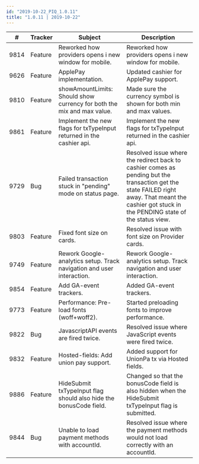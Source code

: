 ```yaml
--- 
id: "2019-10-22_PIQ_1.0.11"
title: "1.0.11 | 2019-10-22"
--- 
```



| #    | Tracker | Subject                                                                | Description |
|------|---------|------------------------------------------------------------------------|-------------|
| 9814 | Feature | Reworked how providers opens i new window for mobile.                  | Reworked how providers opens i new window for mobile.            |
| 9626 | Feature | ApplePay implementation.                                               | Updated cashier for ApplePay support.            |
| 9810 | Feature | showAmountLimits: Should show currency for both the mix and max value. | Made sure the currency symbol is shown for both min and max values.            |
| 9861 | Feature | Implement the new flags for txTypeInput returned in the cashier api.   | Implement the new flags for txTypeInput returned in the cashier api.             |
| 9729 | Bug     | Failed transaction stuck in "pending" mode on status page.             | Resolved issue where the redirect back to cashier comes as pending but the transaction get the state FAILED right away. That meant the cashier got stuck in the PENDING state of the status view.            |
| 9803 | Feature | Fixed font size on cards.                                              | Resolved issue with font size on Provider cards.            |
| 9749 | Feature | Rework Google-analytics setup. Track navigation and user interaction.  | Rework Google-analytics setup. Track navigation and user interaction.            |
| 9854 | Feature | Add GA-event trackers.                                                 | Added GA-event trackers.            |
| 9773 | Feature | Performance: Pre-load fonts (woff+woff2).                              | Started preloading fonts to improve performance.            |
| 9822 | Bug     | JavascriptAPI events are fired twice.                                  | Resolved issue where JavaScript events were fired twice.            |
| 9832 | Feature | Hosted-fields: Add union pay support.                                  | Added support for UnionPa tx via Hosted fields.            |
| 9886 | Feature | HideSubmit txTypeInput flag should also hide the bonusCode field.      | Changed so that the bonusCode field is also hidden when the HideSubmit txTypeInput flag is submitted.           |
| 9844 | Bug     | Unable to load payment methods with accountId.                         | Resolved issue where the payment methods would not load correctly with an accountId.             |